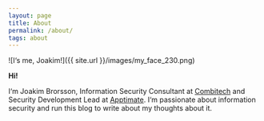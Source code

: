```yaml
---
layout: page
title: About 
permalink: /about/
tags: about
---
```



![I‘s me, Joakim!]({{ site.url }}/images/my_face_230.png)

**Hi!**

I‘m Joakim Brorsson, Information Security Consultant at [Combitech](http://www.combitech.com/) and Security Development Lead at [Apptimate](https://apptimate.io/). I‘m passionate about information security and run this blog to write about my thoughts about it.

